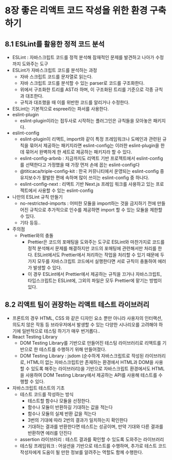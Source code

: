 # 8장 좋은 리액트 코드 작성을 위한 환경 구축하기

## 8.1 ESLint를 활용한 정적 코드 분석

- ESLint : 자바스크립트 코드를 정적 분석해 잠재적인 문제를 발견하고 나아가 수정까지 도와주는 도구
- ESLint가 자바스크립트 코드를 분석하는 과정
    - 자바 스크립트 코드를 문자열로 읽는다.
    - 자바 스크립트 코드를 분석할 수 있는 parser로 코드를 구조화한다.
    - 위에서 구조화한 트리를 AST라 하며, 이 구조화된 트리를 기준으로 각종 규칙과 대조한다.
    - 규칙과 대조했을 때 이를 위반한 코드를 알리거나 수정한다.
- ESLint는 기본적으로 espree라는 파서를 사용한다.
- eslint-plugin
    - eslint-plugin이라는 접두사로 시작하는 플러그인은 규칙들을 모아놓은 패키지다.
- eslint-config
    - eslint-plugin이 리액트, import와 같이 특정 프레임워크나 도메인과 관련된 규칙을 묶어서 제공하는 패키지라면 eslint-config는 이러한 eslint-plugin을 한데 묶어서 완벽하게 한 세트로 제공하는 패키지라 할 수 있다.
    - eslint-config-arbnb : 지금까지도 리액트 기반 프로젝트에서 eslint-config를 선택한다고 가정했을 때 가장 먼저 손에 꼽는 eslint-config다
    - @titicaca/triple-config-kit : 한국 커뮤니티에서 운영되는 eslint-config 중 유지보수가 활발한 편에 속하며 많이 쓰이는 eslint-config 중 하나다.
    - eslint-config-next : 리액트 기반 Next.js 프레임 워크를 사용하고 있는 프로젝트에서 사용할 수 있는 eslint-config
- 나만의 ESLint 규칙 만들기
    - no-restricted-imports : 어떠한 모듈을 import하는 것을 금지하기 전에 만들어진 규칙으로 추가적으로 인수를 제공하면 import 할 수 있는 모듈을 제한할 수 있다.
    - 기타 등등..
- 주의점
    - Prettier와의 충돌
        - Prettier은 코드의 포매팅을 도와주는 도구로 ESLint와 마찬가지로 코드를 정적 분석해서 문제를 해결하지만 코드의 포매팅에 관련해서만 처리를 한다. ESLint에서도 Prettier에서 처리하는 작업을 처리할 수 있기 때문에 두 가지 모두를 자바스크립트 코드에서 실행한다면 서로 규칙이 충돌하여 에러가 발생할 수 있다.
        - 이 경우 ESLint에서 Prettier에서 제공하는 규칙을 끄거나 자바스크립트, 타입스크립트는 ESLint에, 그외의 파일은 모두 Prettier에 맡기는 방법이 있다.

## 8.2 리액트 팀이 권장하는 리액트 테스트 라이브러리

- 프론트의 경우 HTML, CSS 와 같은 디자인 요소 뿐만 아니라 사용자의 인터랙션, 의도치 않은 작동 등 브라우저에서 발생할 수 있는 다양한 시나리오를 고려해야 하기에 일반적으로 테스팅 하기가 매우 번거롭다..
- React Testing Library
    - DOM Testing Library를 기반으로 만들어진 테스팅 라이브러리로 리액트를 기반으로 한 테스트를 수행하기 위해 만들어졌다.
    - DOM Testing Library : jsdom (순수하게 자바스크립트로 작성된 라이브러리로, HTML이 없는 자바스크립트만 존재하는 환경에서 HTML과 DOM을 사용할 수 있도록 해주는 라이브러리)을 기반으로 자바스크립트 환경에서도 HTML을 사용하여 DOM Testing Library에서 제공하는 API를 사용해 테스트를 수행할 수 있다.
- 자바스크립트 테스트의 기초
    - 테스트 코드를 작성하는 방식
        - 테스트할 함수나 모듈을 선정한다.
        - 함수나 모듈이 반환하길 기대하는 값을 적는다
        - 함수나 모듈의 실제 반환 값을 적는다
        - 3번의 기대에 따라 2번의 결과가 일치하는지 확인한다
        - 기대하는 결과를 반환한다면 테스트는 성공이며, 만약 기대와 다른 결과를 반환하면 에러를 던진다
    - assertion 라이브러리 : 테스트 결과를 확인할 수 있도록 도와주는 라이브러리
    - 테스팅 프레임워크 : 어설션을 기반으로 테스트를 수행하며, 추가로 테스트 코드 작성자에게 도움이 될 만한 정보를 알려주는 역할도 함께 수행한다.